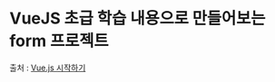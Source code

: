 # VueJS 초급 학습 내용으로 만들어보는 form 프로젝트

출처 : [Vue.js 시작하기](https://www.inflearn.com/course/Age-of-Vuejs/dashboard)
